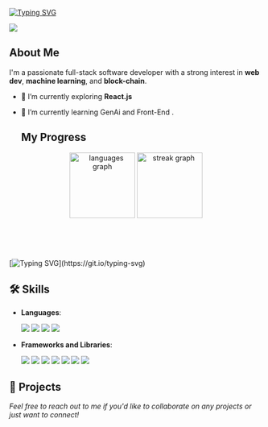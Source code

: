 
[![Typing SVG](https://readme-typing-svg.herokuapp.com?font=Inter+Code&pause=1000&color=56d8ff&width=435&lines=Hey+I'm+Abhishek👋;I+explore+things+on+web)](https://git.io/typing-svg)


<div align="left">
  <img src="https://komarev.com/ghpvc/?username=abhishekkuniyal&color=2986cc"  />
</div>


## About Me

I'm a passionate full-stack software developer with a strong interest in **web dev**, **machine learning**, and **block-chain**.

- 🔭 I’m currently exploring **React.js**
- 🌱 I’m currently learning GenAi and Front-End .
  

  ## My Progress

<div align="center" style="margin-bottom: 30px;">
  <img src="https://github-readme-stats.vercel.app/api/top-langs?username=abhishekkuniyal&locale=en&hide_title=false&layout=compact&card_width=320&langs_count=10&theme=dark&hide_border=false&order=2" height="130" alt="languages graph"  />
  <img src="https://streak-stats.demolab.com?user=abhishekkuniyal&locale=en&mode=daily&theme=dark&hide_border=false&border_radius=12&order=3" height="130" alt="streak graph"  />
</div>
<br><br>

[![Typing SVG](https://readme-typing-svg.demolab.com?font=Fira+Code&size=16&pause=1000&color=56d8ff&width=435&lines=%3E+Building.+Breaking.+Learning.+Repeating.)](https://git.io/typing-svg)


## 🛠️ Skills

- **Languages**:  
  <div align="left"> 
    <img src="https://img.shields.io/badge/Python-3776AB?style=for-the-badge&logo=python&logoColor=white" />
    <img src="https://img.shields.io/badge/HTML5-E34F26?style=for-the-badge&logo=html5&logoColor=white" />  
    <img src="https://img.shields.io/badge/CSS3-1572B6?style=for-the-badge&logo=css3&logoColor=white" />  
    <img src="https://img.shields.io/badge/JavaScript-F7DF1E?style=for-the-badge&logo=javascript&logoColor=black" />  
     <!-- <img src="https://img.shields.io/badge/TypeScript-3178C6?style=for-the-badge&logo=typescript&logoColor=white" />-->
  </div>
  </div>

- **Frameworks and Libraries**:  
  <div align="left">
    <!--<img src="https://img.shields.io/badge/TensorFlow-FF6F00?style=for-the-badge&logo=tensorflow&logoColor=white" /> --> 
    <img src="https://img.shields.io/badge/React-61DAFB?style=for-the-badge&logo=react&logoColor=white" />  
    <img src="https://img.shields.io/badge/Tailwind_CSS-38B2AC?style=for-the-badge&logo=tailwind-css&logoColor=white" />
  <img src="https://img.shields.io/badge/Git-F05032?style=for-the-badge&logo=git&logoColor=white" />   
    <img src="https://img.shields.io/badge/Machine_Learning-2C3E50?style=for-the-badge&logo=machine-learning&logoColor=white" />  
    <img src="https://img.shields.io/badge/Neural_Networks-2C3E50?style=for-the-badge&logo=neural-networks&logoColor=white" />  
    <img src="https://img.shields.io/badge/Jupyter_Notebook-F37626?style=for-the-badge&logo=jupyter&logoColor=white" />
        <img src="https://img.shields.io/badge/VS_Code-007ACC?style=for-the-badge&logo=visual-studio-code&logoColor=white" />  
  </div>


## 🚀 Projects


*Feel free to reach out to me if you'd like to collaborate on any projects or just want to connect!*
